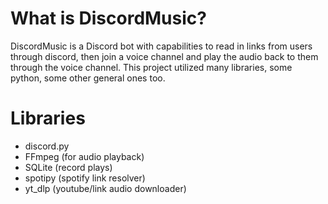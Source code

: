 # What is DiscordMusic?

DiscordMusic is a Discord bot with capabilities to read in links from users through discord, then join a voice channel and play the audio back to them through the voice channel.
This project utilized many libraries, some python, some other general ones too.

# Libraries
- discord.py
- FFmpeg (for audio playback)
- SQLite (record plays)
- spotipy (spotify link resolver)
- yt_dlp (youtube/link audio downloader)
